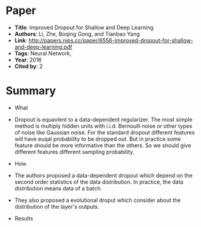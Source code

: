 # Paper

* **Title**: Improved Dropout for Shallow and Deep Learning
* **Authors**: Li, Zhe, Boqing Gong, and Tianbao Yang
* **Link**: http://papers.nips.cc/paper/6556-improved-dropout-for-shallow-and-deep-learning.pdf
* **Tags**: Neural Network,
* **Year**: 2016
* **Cited by**: 2

# Summary

* What
* Dropout is equavlent to a data-dependent regularizer. The most simple method is 
multiply hidden units with i.i.d. Bernoulli noise or other types of noise like Gaussian noise.
For the standard dropout different features will have euqal probability to be dropped out. But in 
practice some feature should be more informative than the others. So we should give different features different
sampling probability.

* How
* The authors proposed a data-dependent dropout which depend on the second order statistics of the data distribution.
In practice, the data distribution means data of a batch.
* They also proposed a evolutional droput which consider about the distribution
of the layer's outputs.
  
* Results
